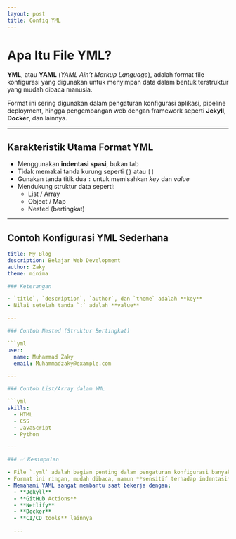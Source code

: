 ```yaml
---
layout: post
title: Confiq YML
---
```


# Apa Itu File YML?

**YML**, atau **YAML** (*YAML Ain’t Markup Language*), adalah format file konfigurasi yang digunakan untuk menyimpan data dalam bentuk terstruktur yang mudah dibaca manusia.

Format ini sering digunakan dalam pengaturan konfigurasi aplikasi, pipeline deployment, hingga pengembangan web dengan framework seperti **Jekyll**, **Docker**, dan lainnya.

---

## Karakteristik Utama Format YML

- Menggunakan **indentasi spasi**, bukan tab
- Tidak memakai tanda kurung seperti `{}` atau `[]`
- Gunakan tanda titik dua `:` untuk memisahkan *key* dan *value*
- Mendukung struktur data seperti:
  - List / Array
  - Object / Map
  - Nested (bertingkat)

---

## Contoh Konfigurasi YML Sederhana

```yml
title: My Blog
description: Belajar Web Development
author: Zaky
theme: minima

### Keterangan

- `title`, `description`, `author`, dan `theme` adalah **key**
- Nilai setelah tanda `:` adalah **value**

---

### Contoh Nested (Struktur Bertingkat)

```yml
user:
  name: Muhammad Zaky
  email: Muhammadzaky@example.com

---

### Contoh List/Array dalam YML

```yml
skills:
  - HTML
  - CSS
  - JavaScript
  - Python

---

### ✅ Kesimpulan

- File `.yml` adalah bagian penting dalam pengaturan konfigurasi banyak proyek modern.
- Format ini ringan, mudah dibaca, namun **sensitif terhadap indentasi**.
- Memahami YAML sangat membantu saat bekerja dengan:
  - **Jekyll**
  - **GitHub Actions**
  - **Netlify**
  - **Docker**
  - **CI/CD tools** lainnya

  ---
